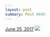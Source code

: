 ```yaml
---
layout: post
summary: Post #645
---
```


<p>
  <time><a href="/645">June 25, 2017</a></time>
  <a href="/645"><img src="{{ site.assets_url }}/645-640.jpg" srcset="{{ site.assets_url }}/645-320.jpg 320w, {{ site.assets_url }}/645-640.jpg 640w, {{ site.assets_url }}/645-960.jpg 960w, {{ site.assets_url }}/645-1280.jpg 1280w" sizes="(min-width: 700px) 50vw, calc(100vw - 2rem)" /></a>
</p>
